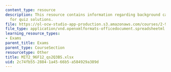 ```yaml
---
content_type: resource
description: This resource contains information regarding background calculations
  for quiz solutions.
file: https://ol-ocw-studio-app-production.s3.amazonaws.com/courses/2-96-management-in-engineering-fall-2012/2c74fb5528841a4566b5a584929a389d_MIT2_96F12_qs2Q3BS.xlsx
file_type: application/vnd.openxmlformats-officedocument.spreadsheetml.sheet
learning_resource_types:
- Exams
parent_title: Exams
parent_type: CourseSection
resourcetype: Other
title: MIT2_96F12_qs2Q3BS.xlsx
uid: 2c74fb55-2884-1a45-66b5-a584929a389d
---
```

